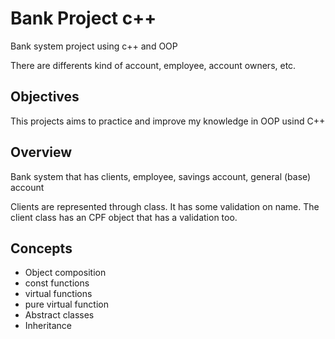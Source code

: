 # Bank Project c++

Bank system project using c++ and OOP

There are differents kind of account, employee, account owners, etc.

## Objectives

This projects aims to practice and improve my knowledge in OOP usind C++

## Overview

Bank system that has clients, employee, savings account, general (base) account

Clients are represented through class. It has some validation on name. The client class has an CPF object that has a validation too.

## Concepts

- Object composition
- const functions
- virtual functions
- pure virtual function
- Abstract classes
- Inheritance
